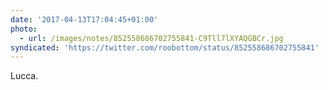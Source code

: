 ```yaml
---
date: '2017-04-13T17:04:45+01:00'
photo:
  - url: /images/notes/852558686702755841-C9Tll7lXYAQGBCr.jpg
syndicated: 'https://twitter.com/roobottom/status/852558686702755841'
---
```

Lucca. 
